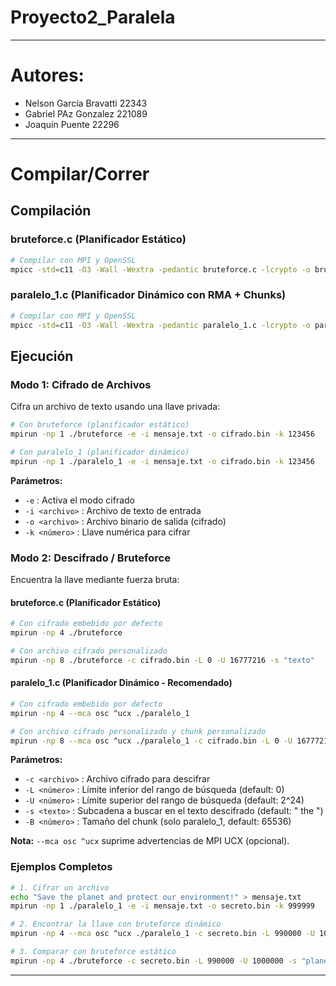 # Proyecto2_Paralela

---

# Autores:

- Nelson García Bravatti 22343
- Gabriel PAz Gonzalez 221089
- Joaquín Puente 22296

---

# Compilar/Correr

## Compilación

### bruteforce.c (Planificador Estático)

```bash
# Compilar con MPI y OpenSSL
mpicc -std=c11 -O3 -Wall -Wextra -pedantic bruteforce.c -lcrypto -o bruteforce
```

### paralelo_1.c (Planificador Dinámico con RMA + Chunks)

```bash
# Compilar con MPI y OpenSSL
mpicc -std=c11 -O3 -Wall -Wextra -pedantic paralelo_1.c -lcrypto -o paralelo_1
```

## Ejecución

### Modo 1: Cifrado de Archivos

Cifra un archivo de texto usando una llave privada:

```bash
# Con bruteforce (planificador estático)
mpirun -np 1 ./bruteforce -e -i mensaje.txt -o cifrado.bin -k 123456

# Con paralelo_1 (planificador dinámico)
mpirun -np 1 ./paralelo_1 -e -i mensaje.txt -o cifrado.bin -k 123456
```

**Parámetros:**
- `-e` : Activa el modo cifrado
- `-i <archivo>` : Archivo de texto de entrada
- `-o <archivo>` : Archivo binario de salida (cifrado)
- `-k <número>` : Llave numérica para cifrar

### Modo 2: Descifrado / Bruteforce

Encuentra la llave mediante fuerza bruta:

#### bruteforce.c (Planificador Estático)

```bash
# Con cifrado embebido por defecto
mpirun -np 4 ./bruteforce

# Con archivo cifrado personalizado
mpirun -np 8 ./bruteforce -c cifrado.bin -L 0 -U 16777216 -s "texto"
```

#### paralelo_1.c (Planificador Dinámico - Recomendado)

```bash
# Con cifrado embebido por defecto
mpirun -np 4 --mca osc ^ucx ./paralelo_1

# Con archivo cifrado personalizado y chunk personalizado
mpirun -np 8 --mca osc ^ucx ./paralelo_1 -c cifrado.bin -L 0 -U 16777216 -s "texto" -B 65536
```

**Parámetros:**
- `-c <archivo>` : Archivo cifrado para descifrar
- `-L <número>` : Límite inferior del rango de búsqueda (default: 0)
- `-U <número>` : Límite superior del rango de búsqueda (default: 2^24)
- `-s <texto>` : Subcadena a buscar en el texto descifrado (default: " the ")
- `-B <número>` : Tamaño del chunk (solo paralelo_1, default: 65536)

**Nota:** `--mca osc ^ucx` suprime advertencias de MPI UCX (opcional).

### Ejemplos Completos

```bash
# 1. Cifrar un archivo
echo "Save the planet and protect our environment!" > mensaje.txt
mpirun -np 1 ./paralelo_1 -e -i mensaje.txt -o secreto.bin -k 999999

# 2. Encontrar la llave con bruteforce dinámico
mpirun -np 4 --mca osc ^ucx ./paralelo_1 -c secreto.bin -L 990000 -U 1000000 -s "planet"

# 3. Comparar con bruteforce estático
mpirun -np 4 ./bruteforce -c secreto.bin -L 990000 -U 1000000 -s "planet"
```

---